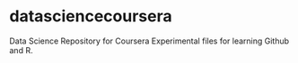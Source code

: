 # datasciencecoursera
Data Science Repository for Coursera
Experimental files for learning Github and R.
